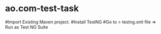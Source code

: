 # ao.com-test-task

#Import Existing Maven project.
#Install TestNG 
#Go to > testng.xml file => Run as Test NG Suite